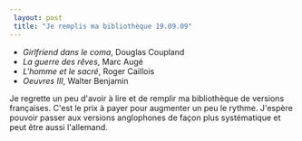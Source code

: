 ```yaml
---
 layout: post
 title: "Je remplis ma bibliothèque 19.09.09"
---
```


- <em>Girlfriend dans le coma</em>, Douglas Coupland
- <em>La guerre des rêves</em>, Marc Augé
- <em>L'homme et le sacré</em>, Roger Caillois
- <em>Oeuvres III</em>, Walter Benjamin

Je regrette un peu d'avoir à lire et de remplir ma bibliothèque de versions françaises. C'est le prix à payer pour augmenter un peu le rythme. J'espère pouvoir passer aux versions anglophones de façon plus systématique et peut être aussi l'allemand.
